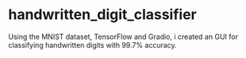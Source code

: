 # handwritten_digit_classifier

Using the MNIST dataset, TensorFlow and Gradio, i created an GUI for classifying handwritten digits with 99.7% accuracy.
